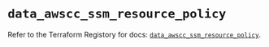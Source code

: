 # `data_awscc_ssm_resource_policy`

Refer to the Terraform Registory for docs: [`data_awscc_ssm_resource_policy`](https://registry.terraform.io/providers/hashicorp/awscc/0.70.0/docs/data-sources/ssm_resource_policy).
